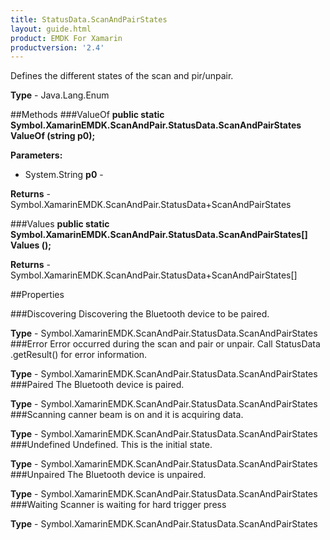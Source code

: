 ```yaml
---
title: StatusData.ScanAndPairStates
layout: guide.html 
product: EMDK For Xamarin 
productversion: '2.4' 
---
```

Defines the different states of the scan and pir/unpair.

**Type** - Java.Lang.Enum

##Methods
###ValueOf
**public static Symbol.XamarinEMDK.ScanAndPair.StatusData.ScanAndPairStates ValueOf (string p0);**


        

**Parameters:** 

* System.String **p0** - 
        

**Returns** - Symbol.XamarinEMDK.ScanAndPair.StatusData+ScanAndPairStates

###Values
**public static Symbol.XamarinEMDK.ScanAndPair.StatusData.ScanAndPairStates[] Values ();**


        


**Returns** - Symbol.XamarinEMDK.ScanAndPair.StatusData+ScanAndPairStates[]

##Properties

###Discovering
Discovering the Bluetooth device to be paired.

**Type** - Symbol.XamarinEMDK.ScanAndPair.StatusData.ScanAndPairStates
###Error
Error occurred during the scan and pair or unpair. Call StatusData .getResult() for error information.

**Type** - Symbol.XamarinEMDK.ScanAndPair.StatusData.ScanAndPairStates
###Paired
The Bluetooth device is paired.

**Type** - Symbol.XamarinEMDK.ScanAndPair.StatusData.ScanAndPairStates
###Scanning
canner beam is on and it is acquiring data.

**Type** - Symbol.XamarinEMDK.ScanAndPair.StatusData.ScanAndPairStates
###Undefined
Undefined. This is the initial state.

**Type** - Symbol.XamarinEMDK.ScanAndPair.StatusData.ScanAndPairStates
###Unpaired
The Bluetooth device is unpaired.

**Type** - Symbol.XamarinEMDK.ScanAndPair.StatusData.ScanAndPairStates
###Waiting
Scanner is waiting for hard trigger press

**Type** - Symbol.XamarinEMDK.ScanAndPair.StatusData.ScanAndPairStates


